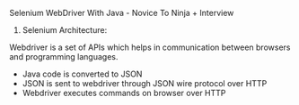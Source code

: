 Selenium WebDriver With Java - Novice To Ninja + Interview

1. Selenium Architecture:

Webdriver is a set of APIs which helps in communication between browsers and programming languages.
* Java code is converted to JSON 
* JSON is sent to webdriver through JSON wire protocol over HTTP
* Webdriver executes commands on browser over HTTP
